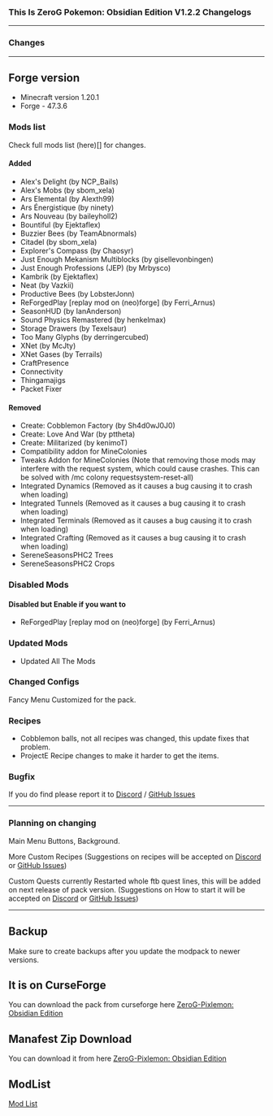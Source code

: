 ### This Is ZeroG Pokemon: Obsidian Edition V1.2.2 Changelogs

----

### Changes

----
## Forge version
- Minecraft version 1.20.1
- Forge - 47.3.6

### Mods list
Check full mods list (here)[] for changes.
#### Added
- Alex's Delight (by NCP_Bails)
- Alex's Mobs (by sbom_xela)
- Ars Elemental (by Alexth99)
- Ars Énergistique (by ninety)
- Ars Nouveau (by baileyholl2)
- Bountiful (by Ejektaflex)
- Buzzier Bees (by TeamAbnormals)
- Citadel (by sbom_xela)
- Explorer's Compass (by Chaosyr)
- Just Enough Mekanism Multiblocks (by gisellevonbingen)
- Just Enough Professions (JEP) (by Mrbysco)
- Kambrik (by Ejektaflex)
- Neat (by Vazkii)
- Productive Bees (by LobsterJonn)
- ReForgedPlay [replay mod on (neo)forge] (by Ferri_Arnus)
- SeasonHUD (by IanAnderson)
- Sound Physics Remastered (by henkelmax)
- Storage Drawers (by Texelsaur)
- Too Many Glyphs (by derringercubed)
- XNet (by McJty)
- XNet Gases (by Terrails)
- CraftPresence 
- Connectivity
- Thingamajigs
- Packet Fixer
#### Removed
- Create: Cobblemon Factory (by Sh4d0wJ0J0)
- Create: Love And War (by pttheta) 
- Create: Militarized (by kenimoT)
- Compatibility addon for MineColonies
- Tweaks Addon for MineColonies (Note that removing those mods may interfere with the request system, which could cause crashes. This can be solved with /mc colony requestsystem-reset-all)
- Integrated Dynamics (Removed as it causes a bug causing it to crash when loading)
- Integrated Tunnels (Removed as it causes a bug causing it to crash when loading)
- Integrated Terminals (Removed as it causes a bug causing it to crash when loading)
- Integrated Crafting (Removed as it causes a bug causing it to crash when loading)
- SereneSeasonsPHC2 Trees
- SereneSeasonsPHC2 Crops


### Disabled Mods

#### Disabled but Enable if you want to
- ReForgedPlay [replay mod on (neo)forge] (by Ferri_Arnus) 

### Updated Mods
- Updated All The Mods

### Changed Configs
Fancy Menu Customized for the pack.

### Recipes
- Cobblemon balls, not all recipes was changed, this update fixes that problem.
- ProjectE Recipe changes to make it harder to get the items.

### Bugfix

If you do find please report it to [Discord](https://discord.gg/aaXAX9z) / [GitHub Issues](https://github.com/ZeroG-Network/ZeroG-Pixelmon-Obsidian-Edition/issues)
 

---

### Planning on changing

Main Menu Buttons, Background.

More Custom Recipes (Suggestions on recipes will be accepted on [Discord](https://discord.gg/aaXAX9z) or [GitHub Issues](https://github.com/ZeroG-Network/ZeroG-Pixelmon-Obsidian-Edition/issues))

Custom Quests currently Restarted whole ftb quest lines, this will be added on next release of pack version. (Suggestions on How to start it will be accepted on [Discord](https://discord.gg/aaXAX9z) or [GitHub Issues](https://github.com/ZeroG-Network/ZeroG-Pixelmon-Obsidian-Edition/issues))

_________________


## Backup
Make sure to create backups after you update the modpack to newer versions.


## It is on CurseForge
You can download the pack from curseforge here [ZeroG-Pixlemon: Obsidian Edition](https://www.curseforge.com/minecraft/modpacks/zerog-pixlemon-obsidian-edition)


## Manafest Zip Download
You can download it from here [ZeroG-Pixlemon: Obsidian Edition](https://github.com/ZeroG-Network/ZeroG-Pokemon-Obsidian-Edition/releases)


## ModList
[Mod List](https://github.com/ZeroG-Network/ZeroG-Pokemon-Obsidian-Edition/blob/main/Changelogs/Changelogs-Modlist/v1.2.1b-Changelog-Modlist.md)